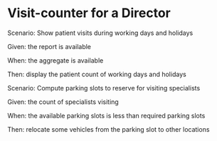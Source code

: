 # Visit-counter for a Director

Scenario: Show patient visits during working days and holidays

  Given: the report is available
  
  When: the aggregate is available
  
 Then: display the patient count of working days and holidays 

Scenario: Compute parking slots to reserve for visiting specialists

  Given: the count of specialists visiting
  
  When: the available parking slots is less than required parking slots
  
  Then: relocate some vehicles from the parking slot to other locations
